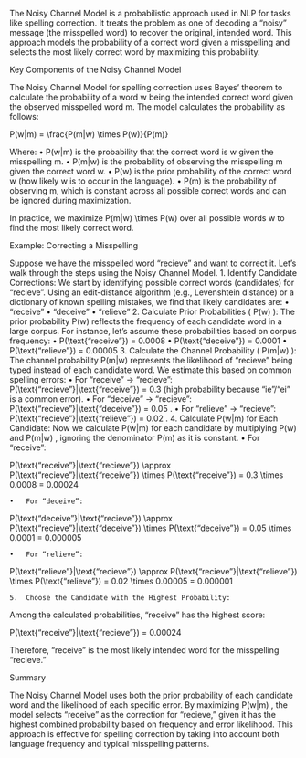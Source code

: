 The Noisy Channel Model is a probabilistic approach used in NLP for tasks like spelling correction. It treats the problem as one of decoding a “noisy” message (the misspelled word) to recover the original, intended word. This approach models the probability of a correct word given a misspelling and selects the most likely correct word by maximizing this probability.

Key Components of the Noisy Channel Model

The Noisy Channel Model for spelling correction uses Bayes’ theorem to calculate the probability of a word w being the intended correct word given the observed misspelled word m. The model calculates the probability as follows:


P(w|m) = \frac{P(m|w) \times P(w)}{P(m)}


Where:
	•	 P(w|m)  is the probability that the correct word is w given the misspelling m.
	•	 P(m|w)  is the probability of observing the misspelling m given the correct word w.
	•	 P(w)  is the prior probability of the correct word w (how likely w is to occur in the language).
	•	 P(m)  is the probability of observing m, which is constant across all possible correct words and can be ignored during maximization.

In practice, we maximize  P(m|w) \times P(w)  over all possible words w to find the most likely correct word.

Example: Correcting a Misspelling

Suppose we have the misspelled word “recieve” and want to correct it. Let’s walk through the steps using the Noisy Channel Model.
	1.	Identify Candidate Corrections:
We start by identifying possible correct words (candidates) for “recieve”. Using an edit-distance algorithm (e.g., Levenshtein distance) or a dictionary of known spelling mistakes, we find that likely candidates are:
	•	“receive”
	•	“deceive”
	•	“relieve”
	2.	Calculate Prior Probabilities ( P(w) ):
The prior probability  P(w)  reflects the frequency of each candidate word in a large corpus. For instance, let’s assume these probabilities based on corpus frequency:
	•	 P(\text{“receive”}) = 0.0008 
	•	 P(\text{“deceive”}) = 0.0001 
	•	 P(\text{“relieve”}) = 0.00005 
	3.	Calculate the Channel Probability ( P(m|w) ):
The channel probability  P(m|w)  represents the likelihood of “recieve” being typed instead of each candidate word. We estimate this based on common spelling errors:
	•	For “receive” -> “recieve”:  P(\text{“recieve”}|\text{“receive”}) = 0.3  (high probability because “ie”/“ei” is a common error).
	•	For “deceive” -> “recieve”:  P(\text{“recieve”}|\text{“deceive”}) = 0.05 .
	•	For “relieve” -> “recieve”:  P(\text{“recieve”}|\text{“relieve”}) = 0.02 .
	4.	Calculate  P(w|m)  for Each Candidate:
Now we calculate  P(w|m)  for each candidate by multiplying  P(w)  and  P(m|w) , ignoring the denominator  P(m)  as it is constant.
	•	For “receive”:

P(\text{“receive”}|\text{“recieve”}) \approx P(\text{“recieve”}|\text{“receive”}) \times P(\text{“receive”}) = 0.3 \times 0.0008 = 0.00024

	•	For “deceive”:

P(\text{“deceive”}|\text{“recieve”}) \approx P(\text{“recieve”}|\text{“deceive”}) \times P(\text{“deceive”}) = 0.05 \times 0.0001 = 0.000005

	•	For “relieve”:

P(\text{“relieve”}|\text{“recieve”}) \approx P(\text{“recieve”}|\text{“relieve”}) \times P(\text{“relieve”}) = 0.02 \times 0.00005 = 0.000001

	5.	Choose the Candidate with the Highest Probability:
Among the calculated probabilities, “receive” has the highest score:

P(\text{“receive”}|\text{“recieve”}) = 0.00024

Therefore, “receive” is the most likely intended word for the misspelling “recieve.”

Summary

The Noisy Channel Model uses both the prior probability of each candidate word and the likelihood of each specific error. By maximizing  P(w|m) , the model selects “receive” as the correction for “recieve,” given it has the highest combined probability based on frequency and error likelihood. This approach is effective for spelling correction by taking into account both language frequency and typical misspelling patterns.
